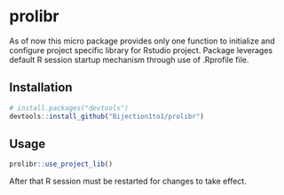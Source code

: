 
# prolibr

As of now this micro package provides only one function to initialize and
configure project specific library for Rstudio project. Package leverages 
default R session startup mechanism through use of .Rprofile file.

## Installation

``` r
# install.packages("devtools")
devtools::install_github("Bijection1to1/prolibr")
```
## Usage

``` r
prolibr::use_project_lib()
```
After that R session must be restarted for changes to take effect.

